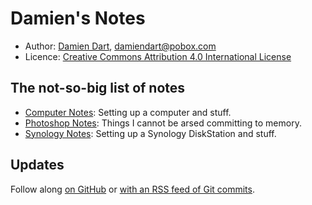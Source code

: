 Damien's Notes
==============

  - Author: [Damien Dart][1], <damiendart@pobox.com>
  - Licence: [Creative Commons Attribution 4.0 International License][2]

[1]: <https://www.robotinaponcho.net/>
[2]: <http://creativecommons.org/licenses/by/4.0/>

## The not-so-big list of notes

  - [Computer Notes][3]: Setting up a computer and stuff.
  - [Photoshop Notes][4]: Things I cannot be arsed committing to memory.
  - [Synology Notes][5]: Setting up a Synology DiskStation and stuff.

[3]: <https://www.robotinaponcho.net/notes/computer>
[4]: <https://www.robotinaponcho.net/notes/photoshop>
[5]: <https://www.robotinaponcho.net/notes/synology>

## Updates

Follow along [on GitHub][6] or [with an RSS feed of Git commits][7].

[6]: <https://github.com/damiendart/notes>
[7]: <https://www.robotinaponcho.net/git/?p=notes.git;a=rss>
